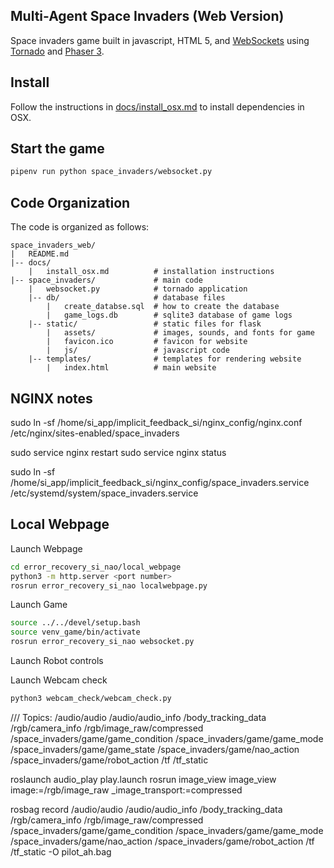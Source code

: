 Multi-Agent Space Invaders (Web Version)
----------------------------------------

Space invaders game built in javascript, HTML 5, and [WebSockets](https://developer.mozilla.org/en-US/docs/Web/API/WebSocket) using [Tornado](https://www.tornadoweb.org/en/stable/) and [Phaser 3](https://phaser.io/phaser3). 


## Install

Follow the instructions in [docs/install_osx.md](docs/install_osx.md) to install dependencies in OSX.

## Start the game

```bash
pipenv run python space_invaders/websocket.py
```

## Code Organization

The code is organized as follows:

```text
space_invaders_web/
|   README.md
|-- docs/
    |   install_osx.md          # installation instructions
|-- space_invaders/             # main code
    |   websocket.py            # tornado application
    |-- db/                     # database files
        |   create_databse.sql  # how to create the database
        |   game_logs.db        # sqlite3 database of game logs
    |-- static/					# static files for flask
    	|	assets/				# images, sounds, and fonts for game
    	|	favicon.ico         # favicon for website
    	|   js/					# javascript code
    |-- templates/              # templates for rendering website
        |   index.html          # main website
```

## NGINX notes 

sudo ln -sf /home/si_app/implicit_feedback_si/nginx_config/nginx.conf /etc/nginx/sites-enabled/space_invaders

sudo service nginx restart
sudo service nginx status

sudo ln -sf /home/si_app/implicit_feedback_si/nginx_config/space_invaders.service /etc/systemd/system/space_invaders.service

## Local Webpage
Launch Webpage
```bash
cd error_recovery_si_nao/local_webpage
python3 -m http.server <port number>
rosrun error_recovery_si_nao localwebpage.py
```

Launch Game
```bash
source ../../devel/setup.bash
source venv_game/bin/activate
rosrun error_recovery_si_nao websocket.py
```

Launch Robot controls

Launch Webcam check
```bash
python3 webcam_check/webcam_check.py
```



///
Topics:
/audio/audio /audio/audio_info /body_tracking_data /rgb/camera_info /rgb/image_raw/compressed /space_invaders/game/game_condition /space_invaders/game/game_mode /space_invaders/game/game_state /space_invaders/game/nao_action /space_invaders/game/robot_action /tf /tf_static



roslaunch audio_play play.launch
rosrun image_view image_view image:=/rgb/image_raw _image_transport:=compressed


rosbag record /audio/audio /audio/audio_info /body_tracking_data /rgb/camera_info /rgb/image_raw/compressed /space_invaders/game/game_condition /space_invaders/game/game_mode /space_invaders/game/nao_action /space_invaders/game/robot_action /tf /tf_static -O pilot_ah.bag